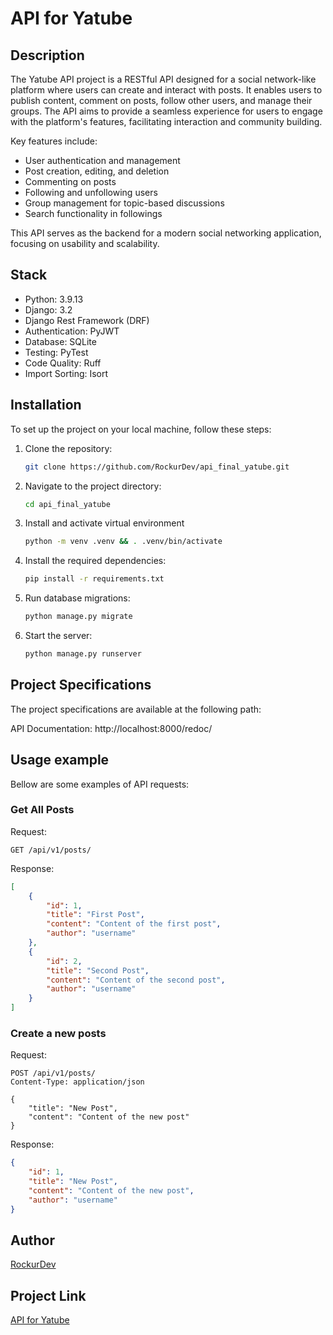 # API for Yatube

## Description

The Yatube API project is a RESTful API designed for a social network-like platform where users can create and interact with posts. It enables users to publish content, comment on posts, follow other users, and manage their groups. The API aims to provide a seamless experience for users to engage with the platform's features, facilitating interaction and community building. 

Key features include:
- User authentication and management
- Post creation, editing, and deletion
- Commenting on posts
- Following and unfollowing users
- Group management for topic-based discussions
- Search functionality in followings

This API serves as the backend for a modern social networking application, focusing on usability and scalability.

## Stack

- Python: 3.9.13
- Django: 3.2
- Django Rest Framework (DRF)
- Authentication: PyJWT 
- Database: SQLite
- Testing: PyTest
- Code Quality: Ruff
- Import Sorting: Isort

## Installation

To set up the project on your local machine, follow these steps:

1. Clone the repository:
   ```bash
   git clone https://github.com/RockurDev/api_final_yatube.git

2. Navigate to the project directory:
    ```bash
    cd api_final_yatube

3. Install and activate virtual environment
    ```bash
    python -m venv .venv && . .venv/bin/activate

4. Install the required dependencies:
    ```bash
    pip install -r requirements.txt

5. Run database migrations:
    ```bash
    python manage.py migrate

6. Start the server:
    ```bash
    python manage.py runserver

## Project Specifications

The project specifications are available at the following path:

API Documentation: http://localhost:8000/redoc/

## Usage example

Bellow are some examples of API requests:

### Get All Posts

Request:
```http
GET /api/v1/posts/
```

Response:
```json
[
    {
        "id": 1,
        "title": "First Post",
        "content": "Content of the first post",
        "author": "username"
    },
    {
        "id": 2,
        "title": "Second Post",
        "content": "Content of the second post",
        "author": "username"
    }
]
```
### Create a new posts

Request:
```http
POST /api/v1/posts/
Content-Type: application/json

{
    "title": "New Post",
    "content": "Content of the new post"
}
```

Response:
```json
{
    "id": 1,
    "title": "New Post",
    "content": "Content of the new post",
    "author": "username"
}
```

## Author

[RockurDev](https://github.com/RockurDev)

## Project Link

[API for Yatube](https://github.com/RockurDev/api_final_yatube/blob/master/README.md)